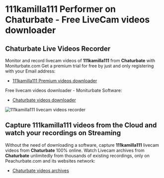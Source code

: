 # 111kamilla111 Performer on Chaturbate - Free LiveCam videos downloader

## Chaturbate Live Videos Recorder

Monitor and record livecam videos of **111kamilla111** from **Chaturbate** with Moniturbate.com
Get a premium trial for free by just and only registering with your Email address:
* [111kamilla111 Premium videos downloader](https://moniturbate.com/request-demo-licence-key.html)

Free livecam videos downloader - Moniturbate Software:
* [Chaturbate videos downloader](https://moniturbate.com/moniturbate-download-software.html)

![111kamilla111 livecam videos recorder](https://peachurnet.com/templates/moniturbate-software.png)


## Capture 111kamilla111 videos from the Cloud and watch your recordings on Streaming

Without the need of downloading a software, capture **111kamilla111** livecam videos from **Chaturbate** 100% online.
Watch Livecam archives from **Chaturbate** unlimitedly from thousands of existing recordings, only on Peachurbate.com and its websites network:
* [Chaturbate videos archives](https://peachurnet.com/)